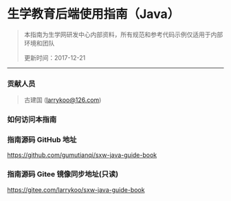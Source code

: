 # 生学教育后端使用指南（Java）

> 本指南为生学网研发中心内部资料，所有规范和参考代码示例仅适用于内部环境和团队
>
> 更新时间：2017-12-21

---

### 贡献人员

> 古建国 (larrykoo@126.com)
> 


### 如何访问本指南


### 指南源码 GitHub 地址

https://github.com/gumutianqi/sxw-java-guide-book

### 指南源码 Gitee 镜像同步地址(只读)

https://gitee.com/larrykoo/sxw-java-guide-book